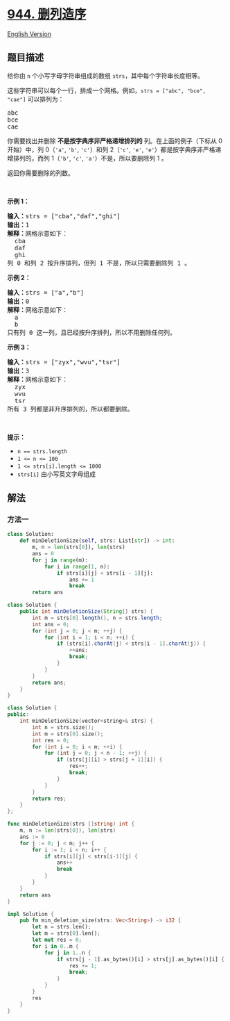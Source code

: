 # [944. 删列造序](https://leetcode.cn/problems/delete-columns-to-make-sorted)

[English Version](/solution/0900-0999/0944.Delete%20Columns%20to%20Make%20Sorted/README_EN.md)

<!-- tags:数组,字符串 -->

<!-- difficulty:简单 -->

## 题目描述

<!-- 这里写题目描述 -->

<p>给你由 <code>n</code> 个小写字母字符串组成的数组 <code>strs</code>，其中每个字符串长度相等。</p>

<p>这些字符串可以每个一行，排成一个网格。例如，<code>strs = ["abc", "bce", "cae"]</code> 可以排列为：</p>

<pre>
abc
bce
cae</pre>

<p>你需要找出并删除 <strong>不是按字典序非严格递增排列的</strong> 列。在上面的例子（下标从 0 开始）中，列 0（<code>'a'</code>, <code>'b'</code>, <code>'c'</code>）和列 2（<code>'c'</code>, <code>'e'</code>, <code>'e'</code>）都是按字典序非严格递增排列的，而列 1（<code>'b'</code>, <code>'c'</code>, <code>'a'</code>）不是，所以要删除列 1 。</p>

<p>返回你需要删除的列数。</p>

<p>&nbsp;</p>

<p><strong>示例 1：</strong></p>

<pre>
<strong>输入：</strong>strs = ["cba","daf","ghi"]
<strong>输出：</strong>1
<strong>解释：</strong>网格示意如下：
  cba
  daf
  ghi
列 0 和列 2 按升序排列，但列 1 不是，所以只需要删除列 1 。
</pre>

<p><strong>示例 2：</strong></p>

<pre>
<strong>输入：</strong>strs = ["a","b"]
<strong>输出：</strong>0
<strong>解释：</strong>网格示意如下：
  a
  b
只有列 0 这一列，且已经按升序排列，所以不用删除任何列。
</pre>

<p><strong>示例 3：</strong></p>

<pre>
<strong>输入：</strong>strs = ["zyx","wvu","tsr"]
<strong>输出：</strong>3
<strong>解释：</strong>网格示意如下：
  zyx
  wvu
  tsr
所有 3 列都是非升序排列的，所以都要删除。
</pre>

<p>&nbsp;</p>

<p><strong>提示：</strong></p>

<ul>
	<li><code>n == strs.length</code></li>
	<li><code>1 &lt;= n &lt;= 100</code></li>
	<li><code>1 &lt;= strs[i].length &lt;= 1000</code></li>
	<li><code>strs[i]</code> 由小写英文字母组成</li>
</ul>

## 解法

### 方法一

<!-- tabs:start -->

```python
class Solution:
    def minDeletionSize(self, strs: List[str]) -> int:
        m, n = len(strs[0]), len(strs)
        ans = 0
        for j in range(m):
            for i in range(1, n):
                if strs[i][j] < strs[i - 1][j]:
                    ans += 1
                    break
        return ans
```

```java
class Solution {
    public int minDeletionSize(String[] strs) {
        int m = strs[0].length(), n = strs.length;
        int ans = 0;
        for (int j = 0; j < m; ++j) {
            for (int i = 1; i < n; ++i) {
                if (strs[i].charAt(j) < strs[i - 1].charAt(j)) {
                    ++ans;
                    break;
                }
            }
        }
        return ans;
    }
}
```

```cpp
class Solution {
public:
    int minDeletionSize(vector<string>& strs) {
        int n = strs.size();
        int m = strs[0].size();
        int res = 0;
        for (int i = 0; i < m; ++i) {
            for (int j = 0; j < n - 1; ++j) {
                if (strs[j][i] > strs[j + 1][i]) {
                    res++;
                    break;
                }
            }
        }
        return res;
    }
};
```

```go
func minDeletionSize(strs []string) int {
	m, n := len(strs[0]), len(strs)
	ans := 0
	for j := 0; j < m; j++ {
		for i := 1; i < n; i++ {
			if strs[i][j] < strs[i-1][j] {
				ans++
				break
			}
		}
	}
	return ans
}
```

```rust
impl Solution {
    pub fn min_deletion_size(strs: Vec<String>) -> i32 {
        let n = strs.len();
        let m = strs[0].len();
        let mut res = 0;
        for i in 0..m {
            for j in 1..n {
                if strs[j - 1].as_bytes()[i] > strs[j].as_bytes()[i] {
                    res += 1;
                    break;
                }
            }
        }
        res
    }
}
```

<!-- tabs:end -->

<!-- end -->
